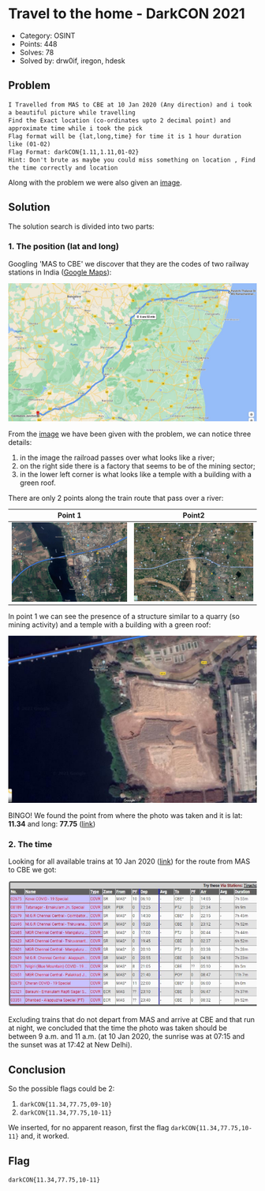 # Travel to the home - DarkCON 2021

- Category: OSINT
- Points: 448
- Solves: 78
- Solved by: drw0if, iregon, hdesk

## Problem

```
I Travelled from MAS to CBE at 10 Jan 2020 (Any direction) and i took a beautiful picture while travelling
Find the Exact location (co-ordinates upto 2 decimal point) and approximate time while i took the pick
Flag format will be {lat,long,time} for time it is 1 hour duration like (01-02)
Flag Format: darkCON{1.11,1.11,01-02}
Hint: Don't brute as maybe you could miss something on location , Find the time correctly and location
```
Along with the problem we were also given an [image](pictures/chall.jpg).

## Solution

The solution search is divided into two parts:

### 1. The position (lat and long)

Googling 'MAS to CBE' we discover that they are the codes of two railway stations in India ([Google Maps](https://www.google.com/maps/dir/Puratchi+Thalaivar+Dr.+M.G.+Ramachandran+Central+Railway+Station,+Kannappar+Thidal,+Periyamet,+Chennai,+Tamil+Nadu+600003,+India/Coimbatore+Junction,+Gopalapuram,+Coimbatore,+Tamil+Nadu,+India/@12.061333,78.053965,289406m/data=!3m2!1e3!4b1!4m14!4m13!1m5!1m1!1s0x3a5265ffa1216265:0x47ee704562150916!2m2!1d80.2754809!2d13.0824723!1m5!1m1!1s0x3ba859a0dc91d4a1:0x98d79c10cc83331f!2m2!1d76.9669917!2d10.9959474!3e3)):

![](pictures/map_complete.jpg)

From the [image](pictures/chall.jpg) we have been given with the problem, we can notice three details:
1. in the image the railroad passes over what looks like a river;
2. on the right side there is a factory that seems to be of the mining sector;
3. in the lower left corner is what looks like a temple with a building with a green roof.

There are only 2 points along the train route that pass over a river:

Point 1                      | Point2
:---------------------------:|:----------------------------:
![](pictures/map_point1.jpg) | ![](pictures/map_point2.jpg)

In point 1 we can see the presence of a structure similar to a quarry (so mining activity) and a temple with a building with a green roof:

![](pictures/map_point1_zoomed.jpg)

BINGO! We found the point from where the photo was taken and it is lat: **11.34** and long: **77.75** ([link](https://goo.gl/maps/2EPa7Rg7JM3hff1W9))

### 2. The time

Looking for all available trains at 10 Jan 2020 ([link](https://indiarailinfo.com/search/mas-mgr-chennai-central-to-cbe-coimbatore-junction/35/0/41?&qt=0&date=15786144&kkk=1614087130779)) for the route from MAS to CBE we got:

![](pictures/trains.jpg)

Excluding trains that do not depart from MAS and arrive at CBE and that run at night, we concluded that the time the photo was taken should be between 9 a.m. and 11 a.m. (at 10 Jan 2020, the sunrise was at 07:15 and the sunset was at 17:42 at New Delhi).

## Conclusion

So the possible flags could be 2:
1. `darkCON{11.34,77.75,09-10}`
2. `darkCON{11.34,77.75,10-11}`

We inserted, for no apparent reason, first the flag `darkCON{11.34,77.75,10-11}` and, it worked.

## Flag
```
darkCON{11.34,77.75,10-11}
```